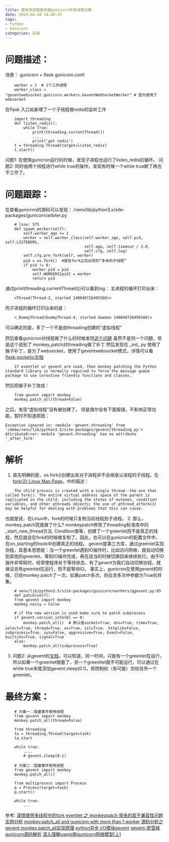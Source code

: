 ```yaml
---
title: 使用多进程服务器gunicorn中多线程问题
date: 2019-04-28 14:49:15
tags: 
- Python
- Gunicorn
categories: 后端
---
```

# 问题描述：
场景：
gunicorn + flask
gunicorn.conf:
```
    worker = 1  # 1个工作进程
    worker_class = "geventwebsocket.gunicorn.workers.GeventWebSocketWorker" # 因为使用了websocket
```
在flask 入口处新增了一个子线程做redis的监听工作
```
    import threading
    def listen_redis():
        while True:
            print(threading.currentThread())
            .....
            print('get redis')
    t = threading.Thread(target=listen_redis)
    t.start()
```
问题1: 在使用gunicron运行的时候，发现子进程也运行了listen_redis的循环。
问题2: 同时由两个线程进行while true的操作，发现有时候一个while true断了再也不工作了。

# 问题跟踪：
在查看gunicron的源码可以发现：
/venv/lib/python3.x/site-packages/gunicorn/arbiter.py
```
    # line: 575
    def spawn_worker(self):
        self.worker_age += 1
        worker = self.worker_class(self.worker_age, self.pid, self.LISTENERS,
                                   self.app, self.timeout / 2.0,
                                   self.cfg, self.log)
        self.cfg.pre_fork(self, worker)
        pid = os.fork()  #是在fork之后出现的“多余的子线程”
        if pid != 0:
            worker.pid = pid
            self.WORKERS[pid] = worker
            return pid
```
通过print(threading.currentThread())可以看到log：
主进程的循环打印出来：
```
    <Thread(Thread-2, started 140048726495560)>
```
而子进程的循环打印出来的是：
```
    <_DummyThread(DummyThread-4, started daemon 140048726495560)>
```
可以确定的是，多了一个不是由threading创建的“虚拟线程”

然后查看gunicron对线程做了什么的时候发现[这个问题](https://github.com/benoitc/gunicorn/issues/1836)
虽然不是同一个问题，但是这个说到了 monkey_patch对threading做了补丁
然后发现在 \__init\__.py 使用了猴子补丁，是为了websocket，使用了geventwebsocket模式，详情可以看[flask-socketio文档](https://flask-socketio.readthedocs.io/en/latest/#gunicorn-web-server)
```
    If eventlet or gevent are used, then monkey patching the Python standard library is normally required to force the message queue package to use coroutine friendly functions and classes.
```
然后把猴子补丁改成：
```
    from gevent import monkey
    monkey.patch_all(thread=False)
```
之后，发现“虚拟线程”没有被创建了。
但是偶尔会有下面报错，不影响正常功能，暂时不知道原因：
```
Exception ignored in: <module 'gevent.threading' from '/demo/venv/lib/python3.5/site-packages/gevent/threading.py'>
AttributeError: module 'gevent.threading' has no attribute '_after_fork'
```

# 解析
1. 首先明确的是，os.fork()创建出来对子进程并不会继承父进程的子线程。在[fork(2)-Linux Man Page](http://linux.die.net/man/2/fork)，中的描述：
```
    The child process is created with a single thread--the one that called fork(). The entire virtual address space of the parent is replicated in the child, including the states of mutexes, condition variables, and other pthreads objects; the use of pthread_atfork(3) may be helpful for dealing with problems that this can cause.
```
也就是说，在Linux中，fork的时候只复制当前线程到子进程。
2. 那么，monkey_patch究竟做了什么?
monkeypatch修改了threading标准库中的_start_new_thread方法, Condition类等，创建了一个greenlet而不是真正的线程，然后就会在fork的时候被复制了。因此，也可以在gunicron的配置文件中，在on_starting的hook中创建真正的线程。
gevent是第三方库，通过greenlet实现协程，其基本思想是：当一个greenlet遇到IO操作时，比如访问网络，就自动切换到其他的greenlet，等到IO操作完成，再在适当的时候切换回来继续执行。由于IO操作非常耗时，经常使程序处于等待状态，有了gevent为我们自动切换协程，就保证总有greenlet在运行，而不是等待IO。
事实上，gunicron在使用gevent的时候，已经monkey patch了一次，如果patch多次，将会求多次中参数为True的并集。
```
    # venv/lib/python3.5/site-packages/gunicorn/workers/ggevent.py:65
    def patch(self):
    from gevent import monkey
    monkey.noisy = False

    # if the new version is used make sure to patch subprocess
    if gevent.version_info[0] == 0:
        monkey.patch_all()  # 默认值socket=True, dns=True, time=True, select=True, thread=True, os=True, ssl=True， httplib=False, subprocess=True, sys=False, aggressive=True, Event=False, builtins=True, signal=True
    else:
        monkey.patch_all(subprocess=True)
```
3. 问题2: 从gevent的[文档](http://sdiehl.github.io/gevent-tutorial/)，可以知道，同一时间，只能有一个greenlet在运行，所以如果一个greenlet阻塞了，另一个greentlet就不可能运行，可以通过在while true末尾添加gevent.sleep(0.1)，把控制权（有可能）交给另外一个greenlet。

# 最终方案：
```
    # 方案一：阻塞事件使用线程
    from gevent import monkey
    monkey.patch_all(thread=False)

    from threading
    ta = threading.Thread(target=task)
    ta.start

    while true:
        ....
        # gevent.sleep(0.1)

    # 方案二：阻塞事件使用进程
    from gevent import monkey
    monkey.patch_all()

    from multiprocess import Process
    p = Process(target=task)
    p.start()

    while true:
        ...
```

参考:
[谨慎使用多线程中的fork](https://www.cnblogs.com/liyuan989/p/4279210.html)
[eventlet 之 monkeypatch 带来的若干兼容性问题实例分析](https://segmentfault.com/a/1190000013096677)
[monkey.patch_all and gunicorn with more than 1 worker](https://github.com/benoitc/gunicorn/issues/1056)
[源码分析之gevent monkey.patch_all实现原理](http://xiaorui.cc/2016/04/27/源码分析之gevent-monkey-patch_all实现原理/)
[python异步 I/O模块gevent](http://www.361way.com/python-gevent/5329.html)
[gevent-廖雪峰](https://www.liaoxuefeng.com/wiki/001374738125095c955c1e6d8bb493182103fac9270762a000/001407503089986d175822da68d4d6685fbe849a0e0ca35000)
[gunicorn源码解析](https://github.com/Junnplus/blog/issues/9)
[深入理解uwsgi和gunicorn网络模型[上]](http://xiaorui.cc/2017/02/16/深入理解uwsgi和gunicorn网络模型上/)